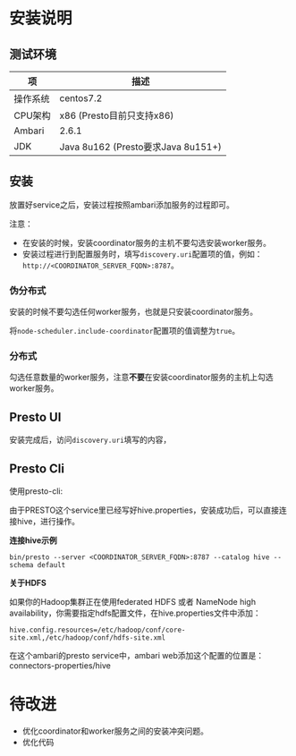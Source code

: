 # 安装说明

## 测试环境

| 项       | 描述                                 |
| -------- | ------------------------------------ |
| 操作系统 | centos7.2                            |
| CPU架构  | x86   (Presto目前只支持x86)          |
| Ambari   | 2.6.1                                |
| JDK      | Java 8u162   (Presto要求Java 8u151+) |

## 安装

放置好service之后，安装过程按照ambari添加服务的过程即可。

注意：

- 在安装的时候，安装coordinator服务的主机不要勾选安装worker服务。
- 安装过程进行到配置服务时，填写`discovery.uri`配置项的值，例如：`http://<COORDINATOR_SERVER_FQDN>:8787`。

### 伪分布式

安装的时候不要勾选任何worker服务，也就是只安装coordinator服务。

将`node-scheduler.include-coordinator`配置项的值调整为`true`。

### 分布式
勾选任意数量的worker服务，注意**不要**在安装coordinator服务的主机上勾选worker服务。


## Presto UI
安装完成后，访问`discovery.uri`填写的内容，

## Presto Cli
使用presto-cli:

由于PRESTO这个service里已经写好hive.properties，安装成功后，可以直接连接hive，进行操作。

**连接hive示例**

```
bin/presto --server <COORDINATOR_SERVER_FQDN>:8787 --catalog hive --schema default
```

**关于HDFS**

如果你的Hadoop集群正在使用federated HDFS 或者 NameNode high availability，你需要指定hdfs配置文件，在hive.properties文件中添加：
```
hive.config.resources=/etc/hadoop/conf/core-site.xml,/etc/hadoop/conf/hdfs-site.xml
```

在这个ambari的presto service中，ambari web添加这个配置的位置是：connectors-properties/hive


# 待改进
- 优化coordinator和worker服务之间的安装冲突问题。
- 优化代码

